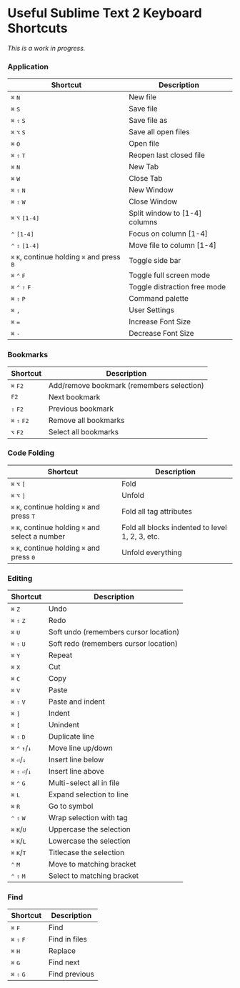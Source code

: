 # Useful Sublime Text 2 Keyboard Shortcuts

_This is a work in progress._

### Application

| Shortcut | Description |
| -------- | ----------- |
| <kbd>⌘</kbd> <kbd>N</kbd> | New file |
| <kbd>⌘</kbd> <kbd>S</kbd> | Save file |
| <kbd>⌘</kbd> <kbd>⇧</kbd> <kbd>S</kbd> | Save file as |
| <kbd>⌘</kbd> <kbd>⌥</kbd> <kbd>S</kbd> | Save all open files|
| <kbd>⌘</kbd> <kbd>O</kbd> | Open file |
| <kbd>⌘</kbd> <kbd>⇧</kbd> <kbd>T</kbd> | Reopen last closed file |
| <kbd>⌘</kbd> <kbd>N</kbd> | New Tab |
| <kbd>⌘</kbd> <kbd>W</kbd> | Close Tab |
| <kbd>⌘</kbd> <kbd>⇧</kbd> <kbd>N</kbd> | New Window |
| <kbd>⌘</kbd> <kbd>⇧</kbd> <kbd>W</kbd> | Close Window |
| <kbd>⌘</kbd> <kbd>⌥</kbd> <kbd>[1-4]</kbd> | Split window to [1-4] columns |
| <kbd>⌃</kbd> <kbd>[1-4]</kbd> | Focus on column [1-4] |
| <kbd>⌃</kbd> <kbd>⇧</kbd> <kbd>[1-4]</kbd> | Move file to column  [1-4] |
| <kbd>⌘</kbd> <kbd>K</kbd>, continue holding <kbd>⌘</kbd> and press <kbd>B</kbd> | Toggle side bar |
| <kbd>⌘</kbd> <kbd>⌃</kbd> <kbd>F</kbd> | Toggle full screen mode |
| <kbd>⌘</kbd> <kbd>⌃</kbd> <kbd>⇧</kbd> <kbd>F</kbd> | Toggle distraction free mode |
| <kbd>⌘</kbd> <kbd>⇧</kbd> <kbd>P</kbd> | Command palette |
| <kbd>⌘</kbd> <kbd>,</kbd> | User Settings |
| <kbd>⌘</kbd> <kbd>=</kbd> | Increase Font Size |
| <kbd>⌘</kbd> <kbd>-</kbd> | Decrease Font Size |

### Bookmarks

| Shortcut | Description |
| -------- | ----------- |
| <kbd>⌘</kbd> <kbd>F2</kbd> |  Add/remove bookmark (remembers selection) |
| <kbd>F2</kbd> |  Next bookmark |
| <kbd>⇧</kbd> <kbd>F2</kbd> |  Previous bookmark |
| <kbd>⌘</kbd> <kbd>⇧</kbd> <kbd>F2</kbd> |  Remove all bookmarks |
| <kbd>⌥</kbd> <kbd>F2</kbd> |  Select all bookmarks |

### Code Folding

| Shortcut | Description |
| -------- | ----------- |
| <kbd>⌘</kbd> <kbd>⌥</kbd> <kbd>[</kbd> | Fold |
| <kbd>⌘</kbd> <kbd>⌥</kbd> <kbd>]</kbd> | Unfold |
| <kbd>⌘</kbd> <kbd>K</kbd>, continue holding <kbd>⌘</kbd> and press <kbd>T</kbd> | Fold all tag attributes |
| <kbd>⌘</kbd> <kbd>K</kbd>, continue holding <kbd>⌘</kbd> and select a number | Fold all blocks indented to level 1, 2, 3, etc. |
| <kbd>⌘</kbd> <kbd>K</kbd>, continue holding <kbd>⌘</kbd> and press <kbd>0</kbd> | Unfold everything |

### Editing

| Shortcut | Description |
| -------- | ----------- |
| <kbd>⌘</kbd> <kbd>Z</kbd> | Undo |
| <kbd>⌘</kbd> <kbd>⇧</kbd> <kbd>Z</kbd> | Redo |
| <kbd>⌘</kbd> <kbd>U</kbd> | Soft undo (remembers cursor location) |
| <kbd>⌘</kbd> <kbd>⇧</kbd> <kbd>U</kbd> | Soft redo (remembers cursor location) |
| <kbd>⌘</kbd> <kbd>Y</kbd> | Repeat |
| <kbd>⌘</kbd> <kbd>X</kbd> | Cut |
| <kbd>⌘</kbd> <kbd>C</kbd> | Copy |
| <kbd>⌘</kbd> <kbd>V</kbd> | Paste |
| <kbd>⌘</kbd> <kbd>⇧</kbd> <kbd>V</kbd> | Paste and indent |
| <kbd>⌘</kbd> <kbd>]</kbd> | Indent |
| <kbd>⌘</kbd> <kbd>[</kbd> | Unindent |
| <kbd>⌘</kbd> <kbd>⇧</kbd> <kbd>D</kbd> | Duplicate line |
| <kbd>⌘</kbd> <kbd>⌃</kbd> <kbd>↑</kbd>/<kbd>↓</kbd> | Move line up/down |
| <kbd>⌘</kbd> <kbd>⏎</kbd>/<kbd>↓</kbd> | Insert line below |
| <kbd>⌘</kbd> <kbd>⇧</kbd> <kbd>⏎</kbd>/<kbd>↓</kbd> | Insert line above |
| <kbd>⌘</kbd> <kbd>⌃</kbd> <kbd>G</kbd> | Multi-select all in file |
| <kbd>⌘</kbd> <kbd>L</kbd> | Expand selection to line |
| <kbd>⌘</kbd> <kbd>R</kbd> | Go to symbol |
| <kbd>⌃</kbd> <kbd>⇧</kbd> <kbd>W</kbd> | Wrap selection with tag |
| <kbd>⌘</kbd> <kbd>K</kbd>/<kbd>U</kbd> | Uppercase the selection |
| <kbd>⌘</kbd> <kbd>K</kbd>/<kbd>L</kbd> | Lowercase the selection |
| <kbd>⌘</kbd> <kbd>K</kbd>/<kbd>T</kbd> | Titlecase the selection |
| <kbd>⌃</kbd> <kbd>M</kbd> | Move to matching bracket |
| <kbd>⌃</kbd> <kbd>⇧</kbd> <kbd>M</kbd> | Select to matching bracket |

### Find

| Shortcut | Description |
| -------- | ----------- |
| <kbd>⌘</kbd> <kbd>F</kbd> | Find |
| <kbd>⌘</kbd> <kbd>⇧</kbd> <kbd>F</kbd> | Find  in files |
| <kbd>⌘</kbd> <kbd>H</kbd> | Replace |
| <kbd>⌘</kbd> <kbd>G</kbd> | Find next |
| <kbd>⌘</kbd> <kbd>⇧</kbd> <kbd>G</kbd> | Find previous |

